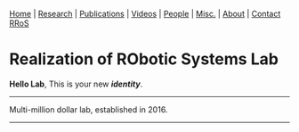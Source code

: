 [Home](index.md) | [Research](research.md) | [Publications](publications.md) | [Videos](videos.md) | [People](people.md) | [Misc.](misc.md) | [About](about.md) | [Contact RRoS](contact.md)

# Realization of RObotic Systems Lab

**Hello Lab**,
This is your new ***identity***.


***

Multi-million dollar lab, established in 2016. 

***



<!---
<img align="left" width="100" src="Figures/dome_front.jpg"><br/>
<p align="center">
  <img height="300" src="Figures/dome_front.jpg">
</p>
<img src="Figures/dome_front.jpg" width="200">
![Robot Fight](Figures/dome_front.jpg | width=25 "Robot Fight")
<img src="igures/dome_front.jpg" alt="robots" style="width:200px;"/>
-->




